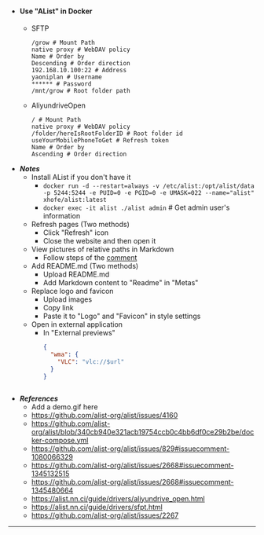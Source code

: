 - #### Use "AList" in Docker
    - SFTP
      ```
      /grow # Mount Path
      native proxy # WebDAV policy
      Name # Order by
      Descending # Order direction
      192.168.10.100:22 # Address
      yaoniplan # Username
      ****** # Password
      /mnt/grow # Root folder path
      ```
    - AliyundriveOpen
      ```
      / # Mount Path
      native proxy # WebDAV policy
      /folder/hereIsRootFolderID # Root folder id
      useYourMobilePhoneToGet # Refresh token
      Name # Order by
      Ascending # Order direction
      ```
- ***Notes***
    - Install AList if you don't have it
        - `docker run -d --restart=always -v /etc/alist:/opt/alist/data -p 5244:5244 -e PUID=0 -e PGID=0 -e UMASK=022 --name="alist" xhofe/alist:latest`
        - `docker exec -it alist ./alist admin` # Get admin user's information
    - Refresh pages (Two methods)
        - Click "Refresh" icon
        - Close the website and then open it
    - View pictures of relative paths in Markdown
        - Follow steps of the [comment](https://github.com/alist-org/alist/issues/996#issuecomment-1404824642)
    - Add README.md (Two methods)
        - Upload README.md
        - Add Markdown content to "Readme" in "Metas"
    - Replace logo and favicon
        - Upload images
        - Copy link
        - Paste it to "Logo" and "Favicon" in style settings
    - Open in external application
        - In "External previews"
          ```json
          {
            "wma": {
              "VLC": "vlc://$url"
            }
          }
      ```
- ***References***
    - Add a demo.gif here
    - https://github.com/alist-org/alist/issues/4160
    - https://github.com/alist-org/alist/blob/340cb940e321acb19754ccb0c4bb6df0ce29b2be/docker-compose.yml
    - https://github.com/alist-org/alist/issues/829#issuecomment-1080066329
    - https://github.com/alist-org/alist/issues/2668#issuecomment-1345132515
    - https://github.com/alist-org/alist/issues/2668#issuecomment-1345480664
    - https://alist.nn.ci/guide/drivers/aliyundrive_open.html
    - https://alist.nn.ci/guide/drivers/sfpt.html
    - https://github.com/alist-org/alist/issues/2267
- ---

